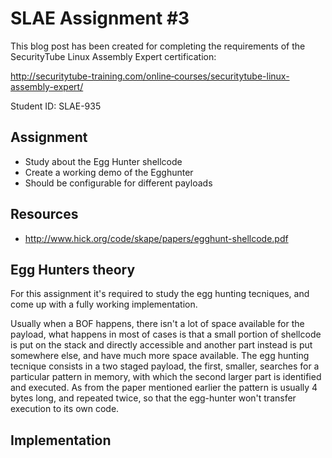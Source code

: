 # SLAE Assignment #3

This blog post has been created for completing the requirements of the SecurityTube Linux Assembly Expert certification:

http://securitytube-training.com/online‐courses/securitytube-linux-assembly-expert/

Student ID: SLAE-935

## Assignment

* Study about the Egg Hunter shellcode
* Create a working demo of the Egghunter
* Should be configurable for different payloads

## Resources

* http://www.hick.org/code/skape/papers/egghunt-shellcode.pdf

## Egg Hunters theory

For this assignment it's required to study the egg hunting tecniques, and come up with a fully working implementation.

Usually when a BOF happens, there isn't a lot of space available for the payload, what happens in most of cases is that a small portion of shellcode is put on the stack and directly accessible and 
another part instead is put somewhere else, and have much more space available. The egg hunting tecnique consists in a two staged payload, the first, smaller, searches for a particular pattern in memory,
with which the second larger part is identified and executed. As from the paper mentioned earlier the pattern is usually 4 bytes long, and repeated twice, so that the egg-hunter won't transfer execution
to its own code.

## Implementation